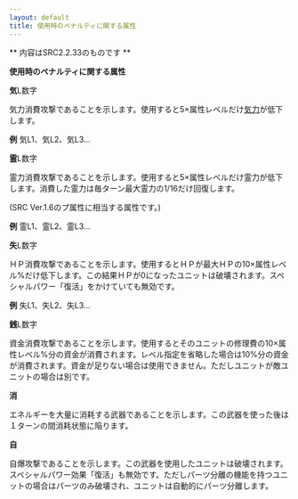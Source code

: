 ```yaml
---
layout: default
title: 使用時のペナルティに関する属性
---
```

** 内容はSRC2.2.33のものです **

**使用時のペナルティに関する属性**

**気**L数字

気力消費攻撃であることを示します。使用すると5×属性レベルだけ[気力](気力.md)が低下します。

**例** 気L1、気L2、気L3…

**霊**L数字

霊力消費攻撃であることを示します。使用すると5×属性レベルだけ霊力が低下します。消費した霊力は毎ターン最大霊力の1/16だけ回復します。

(SRC Ver.1.6のプ属性に相当する属性です。)

**例** 霊L1、霊L2、霊L3…

**失**L数字

ＨＰ消費攻撃であることを示します。使用するとＨＰが最大ＨＰの10×属性レベル%だけ低下します。この結果ＨＰが0になったユニットは破壊されます。スペシャルパワー「復活」をかけていても無効です。

**例** 失L1、失L2、失L3…

**銭**L数字

資金消費攻撃であることを示します。使用するとそのユニットの修理費の10×属性レベル%分の資金が消費されます。レベル指定を省略した場合は10%分の資金が消費されます。資金が足りない場合は使用できません。ただしユニットが敵ユニットの場合は別です。

**消**

エネルギーを大量に消耗する武器であることを示します。この武器を使った後は１ターンの間消耗状態に陥ります。

**自**

自爆攻撃であることを示します。この武器を使用したユニットは破壊されます。スペシャルパワー効果「復活」も無効です。ただしパーツ分離の機能を持つユニットの場合はパーツのみ破壊され、ユニットは自動的にパーツ分離します。

